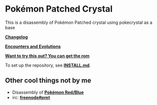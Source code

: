 # Pokémon Patched Crystal

This is a disassembly of Pokémon Patched crystal using pokecrystal as a base

[**Changelog**](ReadMe.txt)

[**Encounters and Evolutions**](Encounters&Evolutions.txt)

[**Want to try this out? You can get the rom**][release]

To set up the repository, see [**INSTALL.md**](INSTALL.md).

## Other cool things not by me

* Disassembly of [**Pokémon Red/Blue**][pokered]
* irc: [**freenode#pret**][irc]

[pokered]: https://github.com/iimarckus/pokered
[irc]: https://kiwiirc.com/client/irc.freenode.net/?#pret
[release]: https://github.com/UberMedic7/patched-crystal/releases
